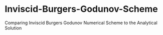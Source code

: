 # Inviscid-Burgers-Godunov-Scheme
Comparing Inviscid Burgers Godunov Numerical Scheme to the Analytical Solution
